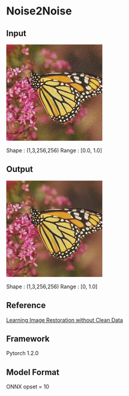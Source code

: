 # Noise2Noise

## Input

![Input](monarch-gaussian-noisy.png)

Shape : (1,3,256,256)
Range : [0.0, 1.0]

## Output

![Output](output.png)

Shape : (1,3,256,256)
Range : [0, 1.0]

## Reference

[Learning Image Restoration without Clean Data](https://github.com/joeylitalien/noise2noise-pytorch)

## Framework

Pytorch 1.2.0

## Model Format

ONNX opset = 10